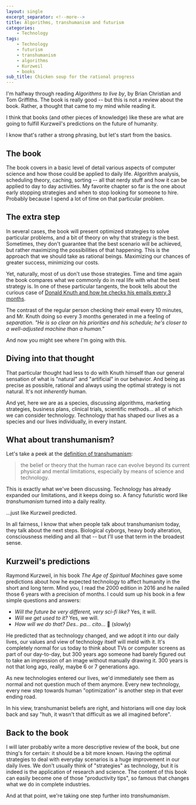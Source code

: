 ```yaml
---
layout: single
excerpt_separator: <!--more-->
title: Algorithms, transhumanism and futurism
categories:
    - Technology
tags:
    - Technology
    - futurism
    - transhumanism
    - algorithms
    - Kurzweil
    - books
sub_title: Chicken soup for the rational progress
---
```


I'm halfway through reading _Algorithms to live by_, by Brian Christian and Tom Griffiths. The book is really good -- but this is not a review about the book. Rather, a thought that came to my mind while reading it.

I think that books (and other pieces of knowledge) like these are what are going to fulfill Kurzweil's predictions on the future of humanity.

<!--more-->

I know that's rather a strong phrasing, but let's start from the basics.

## The book

The book covers in a basic level of detail various aspects of computer science and how those could be applied to daily life. Algorithm analysis, scheduling theory, caching, sorting -- all that nerdy stuff and how it can be applied to day to day activities. My favorite chapter so far is the one about early stopping strategies and when to stop looking for someone to hire. Probably because I spend a lot of time on that particular problem.

## The extra step

In several cases, the book will present optimized strategies to solve particular problems, and a bit of theory on why that strategy is the best. Sometimes, they don't guarantee that the best scenario will be achieved, but rather maximizing the possibilities of that happening. This is the approach that we should take as rational beings. Maximizing our chances of greater success, minimizing our costs.

Yet, naturally, most of us don't use those strategies. Time and time again the book compares what we commonly do in real life with what the best strategy is. In one of these particular tangents, the book tells about the curious case of [Donald Knuth and how he checks his emails every 3 months](https://www.calnewport.com/blog/2008/07/17/bonus-post-how-the-worlds-most-famous-computer-scientist-checks-e-mail-only-once-every-three-months/).

The contrast of the regular person checking their email every 10 minutes, and Mr. Knuth doing so every 3 months generated in me a feeling of _separation_. _"He is so clear on his priorities and his schedule; he's closer to a well-adjusted machine than a human."_

And now you might see where I'm going with this.

## Diving into that thought

That particular thought had less to do with Knuth himself than our general sensation of what is "natural" and "artificial" in our behavior. And being as precise as possible, rational and always using the optimal strategy is not natural. It's not _inherently_ human.

And yet, here we are as a species, discussing algorithms, marketing strategies, business plans, clinical trials, scientific methods... all of which we can consider technology. Technology that has shaped our lives as a species and our lives individually, in every instant.

## What about transhumanism?

Let's take a peek at the [definition of transhumanism](https://www.lexico.com/en/definition/transhumanism): 

> the belief or theory that the human race can evolve beyond its current physical and mental limitations, especially by means of science and technology.

This is exactly what we've been discussing. Technology has already expanded our limitations, and it keeps doing so. A fancy futuristic word like _transhumanism_ turned into a daily reality.

...just like Kurzweil predicted.

In all fairness, I know that when people talk about transhumanism today, they talk about the next steps. Biological cyborgs, heavy body alteration, consciousness melding and all that -- but I'll use that term in the broadest sense.

## Kurzweil's predictions

Raymond Kurzweil, in his book _The Age of Spiritual Machines_ gave some predictions about how he expected technology to affect humanity in the short and long term. Mind you, I read the 2000 edition in 2016 and he nailed those 6 years with a precision of months. I could sum up his book in a few simple questions and answers:

- _Will the future be very different, very sci-fi like?_ Yes, it will.
- _Will we get used to it?_ Yes, we will.
- _How will we do that?_ _Des.. pa... cito..._ 🎵 (slowly)

He predicted that as technology changed, and we adopt it into our daily lives, our values and view of technology itself will meld with it. It's completely normal for us today to think about TVs or computer screens as part of our day-to-day, but 300 years ago someone had barely figured out to take an impression of an image without manually drawing it. 300 years is not that long ago, really, maybe 6 or 7 generations ago.

As new technologies entered our lives, we'd immediately see them as normal and not question much of them anymore. Every new technology, every new step towards human "optimization" is another step in that ever ending road.

In his view, transhumanist beliefs are right, and historians will one day look back and say "huh, it wasn't that difficult as we all imagined before".

## Back to the book

I will later probably write a more descriptive review of the book, but one thing's for certain: it should be a bit more known. Having the optimal strategies to deal with everyday scenarios is a huge improvement in our daily lives. We don't usually think of "strategies" as technology, but it is indeed is the application of research and science. The content of this book can easily become one of those "productivity tips", so famous that changes what we do in complete industries.

And at that point, we're taking one step further into _transhumanism_.
